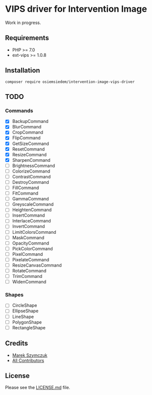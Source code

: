 # VIPS driver for Intervention Image

Work in progress.

## Requirements

- PHP >= 7.0
- ext-vips >= 1.0.8

## Installation

```
composer require osiemsiedem/intervention-image-vips-driver
```

## TODO

### Commands

- [x] BackupCommand
- [x] BlurCommand
- [x] CropCommand
- [x] FlipCommand
- [x] GetSizeCommand
- [x] ResetCommand
- [x] ResizeCommand
- [x] SharpenCommand
- [ ] BrightnessCommand
- [ ] ColorizeCommand
- [ ] ContrastCommand
- [ ] DestroyCommand
- [ ] FillCommand
- [ ] FitCommand
- [ ] GammaCommand
- [ ] GreyscaleCommand
- [ ] HeightenCommand
- [ ] InsertCommand
- [ ] InterlaceCommand
- [ ] InvertCommand
- [ ] LimitColorsCommand
- [ ] MaskCommand
- [ ] OpacityCommand
- [ ] PickColorCommand
- [ ] PixelCommand
- [ ] PixelateCommand
- [ ] ResizeCanvasCommand
- [ ] RotateCommand
- [ ] TrimCommand
- [ ] WidenCommand

### Shapes

- [ ] CircleShape
- [ ] EllipseShape
- [ ] LineShape
- [ ] PolygonShape
- [ ] RectangleShape

## Credits

- [Marek Szymczuk](https://github.com/bonzai)
- [All Contributors](../../contributors)

## License

Please see the [LICENSE.md](LICENSE.md) file.
